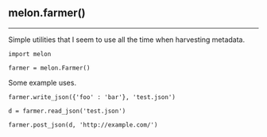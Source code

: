 ## melon.farmer()
---

Simple utilities that I seem to use all the time when harvesting metadata.


`import melon`

`farmer = melon.Farmer()`

Some example uses.

`farmer.write_json({'foo' : 'bar'}, 'test.json')`

`d = farmer.read_json('test.json')`

`farmer.post_json(d, 'http://example.com/')`
